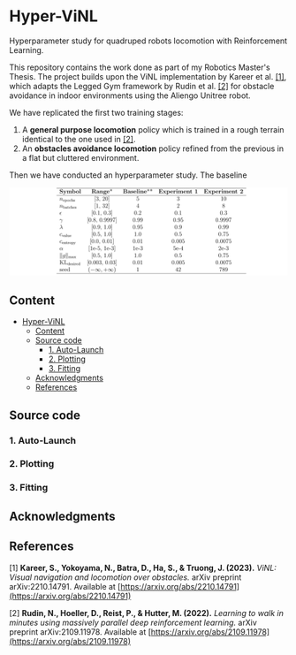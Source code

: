 # Hyper-ViNL
Hyperparameter study for quadruped robots locomotion with Reinforcement Learning.

This repository contains the work done as part of my Robotics Master's Thesis. The project builds upon the ViNL implementation by Kareer et al. [[1]](#1), which adapts the Legged Gym framework by Rudin et al. [[2]](#2) for obstacle avoidance in indoor environments using the Aliengo Unitree robot.

We have replicated the first two training stages:
1) A **general purpose locomotion** policy which is trained in a rough terrain identical to the one used in [[2]](#2).
2) An **obstacles avoidance locomotion** policy refined from the previous in a flat but cluttered environment.

Then we have conducted an hyperparameter study. The baseline

![Fitting_example](./figures/hyper_param_study_.png)




## Content
- [Hyper-ViNL](#hyper-vinl)
  - [Content](#content)
  - [Source code](#source-code)
    - [1. Auto-Launch](#1-auto-launch)
    - [2. Plotting](#2-plotting)
    - [3. Fitting](#3-fitting)
  - [Acknowledgments](#acknowledgments)
  - [References](#references)

## Source code
### 1. Auto-Launch


### 2. Plotting



### 3. Fitting



## Acknowledgments


## References

<a id="1">[1]</a> 
**Kareer, S., Yokoyama, N., Batra, D., Ha, S., & Truong, J. (2023).**  *ViNL: Visual navigation and locomotion over obstacles.*  arXiv preprint arXiv:2210.14791.  Available at [https://arxiv.org/abs/2210.14791](https://arxiv.org/abs/2210.14791)

<a id="2">[2]</a> 
**Rudin, N., Hoeller, D., Reist, P., & Hutter, M. (2022).**  *Learning to walk in minutes using massively parallel deep reinforcement learning.*  arXiv preprint arXiv:2109.11978. 
Available at [https://arxiv.org/abs/2109.11978](https://arxiv.org/abs/2109.11978)
